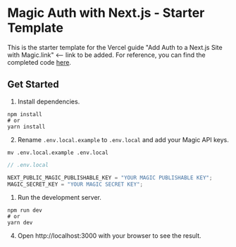 # Magic Auth with Next.js - Starter Template

This is the starter template for the Vercel guide "Add Auth to a Next.js Site with Magic.link" <-- link to be added. For reference, you can find the completed code [here](https://github.com/magiclabs/vercel-magic-guide).

## Get Started

1. Install dependencies.

```shell
npm install
# or
yarn install
```

2. Rename `.env.local.example` to `.env.local` and add your Magic API keys.

```shell
mv .env.local.example .env.local
```

```javascript
// .env.local

NEXT_PUBLIC_MAGIC_PUBLISHABLE_KEY = "YOUR MAGIC PUBLISHABLE KEY";
MAGIC_SECRET_KEY = "YOUR MAGIC SECRET KEY";
```

1. Run the development server.

```shell
npm run dev
# or
yarn dev
```

4. Open http://localhost:3000 with your browser to see the result.
